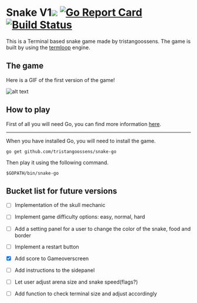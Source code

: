 # Snake V1[![](https://godoc.org/github.com/nathany/looper?status.svg)](https://godoc.org/github.com/tristangoossens/snake-go/game) [![Go Report Card](https://goreportcard.com/badge/github.com/tristangoossens/snake-go)](https://goreportcard.com/report/github.com/tristangoossens/snake-go) [![Build Status](https://travis-ci.com/tristangoossens/snake-go.svg?branch=master)](https://travis-ci.com/tristangoossens/snake-go)

This is a Terminal based snake game made by tristangoossens. The game is built by using the [termloop](https://github.com/JoelOtter/termloop) engine.

## The game

Here is a GIF of the first version of the game!

![alt text](https://github.com/tristangoossens/snake-go/blob/master/images/game-v1.gif "Version 1")

## How to play

First of all you will need Go, you can find more information [here](https://golang.org/).

***

When you have installed Go, you will need to install the game.

```shell
go get github.com/tristangoossens/snake-go
```

Then play it using the following command.

```shell
$GOPATH/bin/snake-go
```

## Bucket list for future versions

- [ ] Implementation of the skull mechanic
- [ ] Implement game difficulty options: easy, normal, hard
- [ ] Add a setting panel for a user to change the color of the snake, food and border
- [ ] Implement a restart button
- [x] Add score to Gameoverscreen
- [ ] Add instructions to the sidepanel
- [ ] Let user adjust arena size and snake speed(flags?)
- [ ] Add function to check terminal size and adjust accordingly


